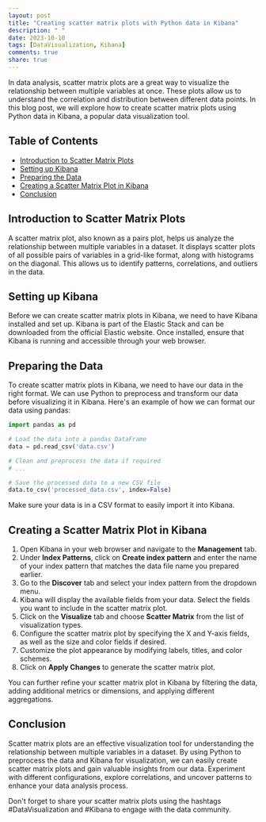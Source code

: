 ```yaml
---
layout: post
title: "Creating scatter matrix plots with Python data in Kibana"
description: " "
date: 2023-10-10
tags: [DataVisualization, Kibana]
comments: true
share: true
---
```


In data analysis, scatter matrix plots are a great way to visualize the relationship between multiple variables at once. These plots allow us to understand the correlation and distribution between different data points. In this blog post, we will explore how to create scatter matrix plots using Python data in Kibana, a popular data visualization tool.

## Table of Contents
- [Introduction to Scatter Matrix Plots](#introduction-to-scatter-matrix-plots)
- [Setting up Kibana](#setting-up-kibana)
- [Preparing the Data](#preparing-the-data)
- [Creating a Scatter Matrix Plot in Kibana](#creating-a-scatter-matrix-plot-in-kibana)
- [Conclusion](#conclusion)

## Introduction to Scatter Matrix Plots

A scatter matrix plot, also known as a pairs plot, helps us analyze the relationship between multiple variables in a dataset. It displays scatter plots of all possible pairs of variables in a grid-like format, along with histograms on the diagonal. This allows us to identify patterns, correlations, and outliers in the data.

## Setting up Kibana

Before we can create scatter matrix plots in Kibana, we need to have Kibana installed and set up. Kibana is part of the Elastic Stack and can be downloaded from the official Elastic website. Once installed, ensure that Kibana is running and accessible through your web browser.

## Preparing the Data

To create scatter matrix plots in Kibana, we need to have our data in the right format. We can use Python to preprocess and transform our data before visualizing it in Kibana. Here's an example of how we can format our data using pandas:

```python
import pandas as pd

# Load the data into a pandas DataFrame
data = pd.read_csv('data.csv')

# Clean and preprocess the data if required
# ...

# Save the processed data to a new CSV file
data.to_csv('processed_data.csv', index=False)
```

Make sure your data is in a CSV format to easily import it into Kibana.

## Creating a Scatter Matrix Plot in Kibana

1. Open Kibana in your web browser and navigate to the **Management** tab.
2. Under **Index Patterns**, click on **Create index pattern** and enter the name of your index pattern that matches the data file name you prepared earlier.
3. Go to the **Discover** tab and select your index pattern from the dropdown menu.
4. Kibana will display the available fields from your data. Select the fields you want to include in the scatter matrix plot.
5. Click on the **Visualize** tab and choose **Scatter Matrix** from the list of visualization types.
6. Configure the scatter matrix plot by specifying the X and Y-axis fields, as well as the size and color fields if desired.
7. Customize the plot appearance by modifying labels, titles, and color schemes.
8. Click on **Apply Changes** to generate the scatter matrix plot.

You can further refine your scatter matrix plot in Kibana by filtering the data, adding additional metrics or dimensions, and applying different aggregations.

## Conclusion

Scatter matrix plots are an effective visualization tool for understanding the relationship between multiple variables in a dataset. By using Python to preprocess the data and Kibana for visualization, we can easily create scatter matrix plots and gain valuable insights from our data. Experiment with different configurations, explore correlations, and uncover patterns to enhance your data analysis process.

Don't forget to share your scatter matrix plots using the hashtags #DataVisualization and #Kibana to engage with the data community.